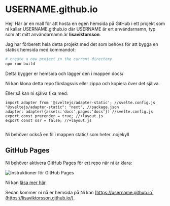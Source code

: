 # USERNAME.github.io

Hej! Här är en mall för att hosta en egen hemsida på GitHub i ett projekt som ni kallar USERNAME.github.io där USERNAME är ert användarnamn, typ som att mitt användarnamn är **lisaviktorsson**.

Jag har förberett hela detta projekt med det som behövs för att bygga en statisk hemsida med kommandot:

```bash
# create a new project in the current directory
npm run build
```

Detta bygger er hemsida och lägger den i mappen docs/

Ni kan klona detta repo förslagsvis eller zippa och kopiera över det själva.

Eller så kan ni själva fixa med:

```
import adapter from '@sveltejs/adapter-static'; //svelte.config.js
"@sveltejs/adapter-static": "next", //package.json
adapter: adapter({assets:'docs',pages:'docs'}) //svelte.config.js
export const prerender = true; //+layout.js
export const ssr = false; //+layout.js


```

Ni behöver också en fil i mappen static/ som heter .nojekyll

## GitHub Pages

Ni behöver aktivera GitHub Pages för ert repo när ni är klara:

![Instruktioner för GitHub Pages](github_pages.png "GitHub Pages Instruction")

Ni kan [läsa mer här](https://pages.github.com/).

Sedan kommer ni nå er hemsida på Ni kan [https://username.github.io](https://lisaviktorsson.github.io/).
